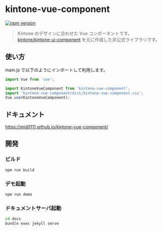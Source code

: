 # kintone-vue-component

[![npm version](https://badge.fury.io/js/kintone-vue-component.svg)](https://badge.fury.io/js/kintone-vue-component)

> Kintone のデザインに合わせた Vue コンポーネントです。  
> [kintone/kintone-ui-component](https://github.com/kintone/kintone-ui-component) を元に作成した非公式ライブラリです。

## 使い方

main.js で以下のようにインポートして利用します。

```js
import Vue from 'vue';

import KintoneVueComponent from 'kintone-vue-component';
import 'kintone-vue-component/dist/kintone-vue-component.css';
Vue.use(KintoneVueComponent);
```

## ドキュメント

https://mid0111.github.io/kintone-vue-component/

## 開発

### ビルド

```bash
npm run build
```

### デモ起動

```bash
npm run demo
```

### ドキュメントサーバ起動

```bash
cd docs
bundle exec jekyll serve
```

